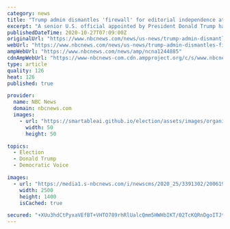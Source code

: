 ```yaml
---
category: news
title: "Trump admin dismantles 'firewall' for editorial independence at U.S.-funded media outlets"
excerpt: "A senior U.S. official appointed by President Donald Trump has scrapped a federal regulation designed to protect the editorial independence of Voice of America and other U.S.-funded media outlets, amid accusations he is undermining the journalistic ..."
publishedDateTime: 2020-10-27T07:09:00Z
originalUrl: "https://www.nbcnews.com/news/us-news/trump-admin-dismantles-firewall-editorial-independence-u-s-funded-media-n1244885"
webUrl: "https://www.nbcnews.com/news/us-news/trump-admin-dismantles-firewall-editorial-independence-u-s-funded-media-n1244885"
ampWebUrl: "https://www.nbcnews.com/news/amp/ncna1244885"
cdnAmpWebUrl: "https://www-nbcnews-com.cdn.ampproject.org/c/s/www.nbcnews.com/news/amp/ncna1244885"
type: article
quality: 126
heat: 126
published: true

provider:
  name: NBC News
  domain: nbcnews.com
  images:
    - url: "https://smartableai.github.io/election/assets/images/organizations/nbcnews.com-50x50.jpg"
      width: 50
      height: 50

topics:
  - Election
  - Donald Trump
  - Democratic Voice

images:
  - url: "https://media1.s-nbcnews.com/i/newscms/2020_25/3391302/200619-michael-pack-us-senate-ew-130p_018ee22d262c51378e6ba0ca49f89c27.jpg"
    width: 2500
    height: 1400
    isCached: true

secured: "+XUu3hdCtPyxaVEfBT+VHTO789rhRlUalcQmm5HWHbIKT/02TcKQRnDgoITJtv0sa+EhSMY3sa/ofm+oZ5DRHdsusyq7ljaO1B4x/92HlejdGFXW3kiXCHYz/rLfnmOLC3MhFsK1l2j0Pm00lChozkkmczwgL0pIdB5f+5QkESQhA8qb11dtXUBcx3jyFO1qevho6LP+9qNHkBbm8ErgTWIk4O7JLOtav0h1WFAur9sCmSuvfngFqOjs7R0vprXc1cPU1B1gV5t7emJf+SfV9M9BOyZcd33968Zod//4YLEcmeigKwTtq6ytrN3npVctWk2/PyCZjJ5oLmlumWQQ3tYKMA+igMI7JJdULp18B1c=;B+DnDsPbsgjLdp5JlCidwQ=="
---
```


